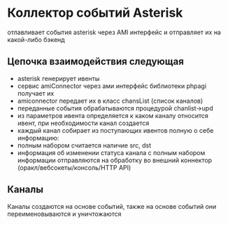 # Коллектор событий Asterisk
отлавливает события asterisk через AMI интерфейс и отправляет их на какой-либо бэкенд

## Цепочка взаимодействия следующая
* asterisk генерирует ивенты
* сервис amiConnector через ами интерфейс библиотеки phpagi получает их 
* amiconnector передает их в класс chansList (список каналов)
* переданные события обрабатываются процедурой chanlist->upd
* из параметров ивента определяется к каком каналу относится ивент, при необходимости канал создается
* каждый канал собирает из поступающих ивентов полную о себе информацию:
* полным набором считается наличие src, dst
* информация об изменении статуса канала с полным набором информации отправляются на обработку во внешний коннектор (оракл/вебсокеты/консоль/HTTP API)

## Каналы
Каналы создаются на основе событий, также на основе событий они переименовываются и уничтожаются
